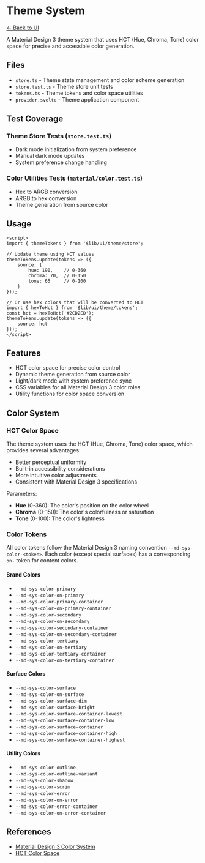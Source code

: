 # Theme System

[← Back to UI](../README.md)

A Material Design 3 theme system that uses HCT (Hue, Chroma, Tone) color space for precise and accessible color generation.

## Files
- `store.ts` - Theme state management and color scheme generation
- `store.test.ts` - Theme store unit tests
- `tokens.ts` - Theme tokens and color space utilities
- `provider.svelte` - Theme application component

## Test Coverage

### Theme Store Tests (`store.test.ts`)
- Dark mode initialization from system preference
- Manual dark mode updates
- System preference change handling

### Color Utilities Tests (`material/color.test.ts`)
- Hex to ARGB conversion
- ARGB to hex conversion
- Theme generation from source color

## Usage

```svelte
<script>
import { themeTokens } from '$lib/ui/theme/store';

// Update theme using HCT values
themeTokens.update(tokens => ({
    source: {
        hue: 190,    // 0-360
        chroma: 70,  // 0-150
        tone: 65     // 0-100
    }
}));

// Or use hex colors that will be converted to HCT
import { hexToHct } from '$lib/ui/theme/tokens';
const hct = hexToHct('#2CD2ED');
themeTokens.update(tokens => ({
    source: hct
}));
</script>
```

## Features
- HCT color space for precise color control
- Dynamic theme generation from source color
- Light/dark mode with system preference sync
- CSS variables for all Material Design 3 color roles
- Utility functions for color space conversion

## Color System

### HCT Color Space
The theme system uses the HCT (Hue, Chroma, Tone) color space, which provides several advantages:
- Better perceptual uniformity
- Built-in accessibility considerations
- More intuitive color adjustments
- Consistent with Material Design 3 specifications

Parameters:
- **Hue** (0-360): The color's position on the color wheel
- **Chroma** (0-150): The color's colorfulness or saturation
- **Tone** (0-100): The color's lightness

### Color Tokens
All color tokens follow the Material Design 3 naming convention `--md-sys-color-<token>`.
Each color (except special surfaces) has a corresponding `on-` token for content colors.

#### Brand Colors
- `--md-sys-color-primary`
- `--md-sys-color-on-primary`
- `--md-sys-color-primary-container`
- `--md-sys-color-on-primary-container`
- `--md-sys-color-secondary`
- `--md-sys-color-on-secondary`
- `--md-sys-color-secondary-container`
- `--md-sys-color-on-secondary-container`
- `--md-sys-color-tertiary`
- `--md-sys-color-on-tertiary`
- `--md-sys-color-tertiary-container`
- `--md-sys-color-on-tertiary-container`

#### Surface Colors
- `--md-sys-color-surface`
- `--md-sys-color-on-surface`
- `--md-sys-color-surface-dim`
- `--md-sys-color-surface-bright`
- `--md-sys-color-surface-container-lowest`
- `--md-sys-color-surface-container-low`
- `--md-sys-color-surface-container`
- `--md-sys-color-surface-container-high`
- `--md-sys-color-surface-container-highest`

#### Utility Colors
- `--md-sys-color-outline`
- `--md-sys-color-outline-variant`
- `--md-sys-color-shadow`
- `--md-sys-color-scrim`
- `--md-sys-color-error`
- `--md-sys-color-on-error`
- `--md-sys-color-error-container`
- `--md-sys-color-on-error-container`

## References
- [Material Design 3 Color System](https://m3.material.io/styles/color/overview)
- [HCT Color Space](https://material.io/blog/science-of-color-design) 